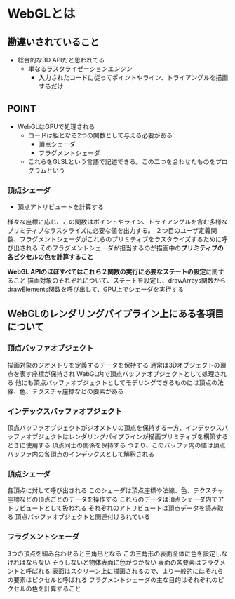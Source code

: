 # WebGLとは
## 勘違いされていること

- 総合的な3D APIだと思われてる
  - 単なるラスタライゼーションエンジン
    - 入力されたコードに従ってポイントやライン、トライアングルを描画するだけ

## POINT
- WebGLはGPUで処理される
  - コードは組となる2つの関数として与える必要がある
    - 頂点シェーダ
    - フラグメントシェーダ
  - これらをGLSLという言語で記述できる。この二つを合わせたものをプログラムという

### 頂点シェーダ
- 頂点アトリビュートを計算する
  
様々な座標に応じ、この関数はポイントやライン、トライアングルを含む多様なプリミティブなラスタライズに必要な値を出力する。
２つ目のユーザ定義関数、フラグメントシェーダがこれらのプリミティブをラスタライズするために呼び出される
そのフラグメントシェーダが担当するのが描画中の**プリミティブの各ピクセルの色を計算すること**

**WebGL APIのほぼすべてはこれら２関数の実行に必要なステートの設定**に関すること
描画対象のそれぞれについて、ステートを設定し、drawArrays関数からdrawElements関数を呼び出して、GPU上でシェーダを実行する

## WebGLのレンダリングパイプライン上にある各項目について

### 頂点バッファオブジェクト
描画対象のジオメトリを定義するデータを保持する
通常は3Dオブジェクトの頂点を表す座標が保持され
WebGL内で頂点バッファオブジェクトとして処理される
他にも頂点バッファオブジェクトとしてモデリングできるものには頂点の法線、色、テクスチャ座標などの要素がある

### インデックスバッファオブジェクト
頂点バッファオブジェクトがジオメトリの頂点を保持する一方、インデックスバッファオブジェクトはレンダリングパイプラインが描画プリミティブを構築するときに使用する
頂点同士の関係を保持する
つまり、このバッファ内の値は頂点バッファ内の各頂点のインデックスとして解釈される

### 頂点シェーダ
各頂点に対して呼び出される
このシェーダは頂点座標や法線、色、テクスチャ座標などの頂点ごとのデータを操作する
これらのデータは頂点シェーダ内でアトリビュートとして扱われる
それぞれのアトリビュートは頂点データを読み取る
頂点バッファオブジェクトと関連付けられている

### フラグメントシェーダ
3つの頂点を組み合わせると三角形となる
この三角形の表面全体に色を設定しなければならない
そうしないと物体表面に色がつかない
表面の各要素はフラグメントと呼ばれる
表面はスクリーン上に描画されるので、より一般的にはそれらの要素はピクセルと呼ばれる
フラグメントシェーダの主な目的はそれぞれのピクセルの色を計算すること
